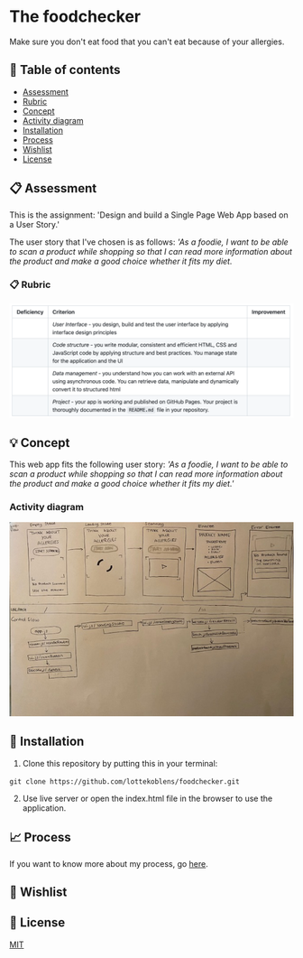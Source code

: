 # The foodchecker

Make sure you don't eat food that you can't eat because of your allergies.

## :bookmark_tabs: Table of contents
* [Assessment](https://github.com/lottekoblens/foodchecker#clipboard-assessment)
* [Rubric](https://github.com/lottekoblens/foodchecker#clipboard-rubric)
* [Concept](https://github.com/lottekoblens/foodchecker#bulb-concept)
* [Activity diagram](https://github.com/lottekoblens/foodchecker#activity-diagram)
* [Installation](https://github.com/lottekoblens/foodchecker#wrench-installation)
* [Process](https://github.com/lottekoblens/foodchecker#chart_with_upwards_trend-process)
* [Wishlist]()
* [License]()

## :clipboard: Assessment

This is the assignment: 'Design and build a Single Page Web App based on a User Story.' 

The user story that I've chosen is as follows: _'As a foodie, I want to be able to scan a product while shopping so that I can read more information about the product and make a good choice whether it fits my diet._

### :clipboard: Rubric

![Rubric](https://github.com/lottekoblens/foodchecker/blob/main/images/Rubric.png)

## :bulb: Concept

This web app fits the following user story: _'As a foodie, I want to be able to scan a product while shopping so that I can read more information about the product and make a good choice whether it fits my diet.'_

### Activity diagram

![Activity diagram](https://github.com/lottekoblens/foodchecker/blob/main/images/activitydiagram.png)

## :wrench: Installation

1. Clone this repository by putting this in your terminal:

`git clone https://github.com/lottekoblens/foodchecker.git`

2. Use live server or open the index.html file in the browser to use the application.

## :chart_with_upwards_trend: Process

If you want to know more about my process, go [here](https://github.com/lottekoblens/foodchecker/wiki/Proces).

## :pencil: Wishlist

## :page_with_curl: License

[MIT](https://github.com/lottekoblens/foodchecker/blob/main/LICENSE)
